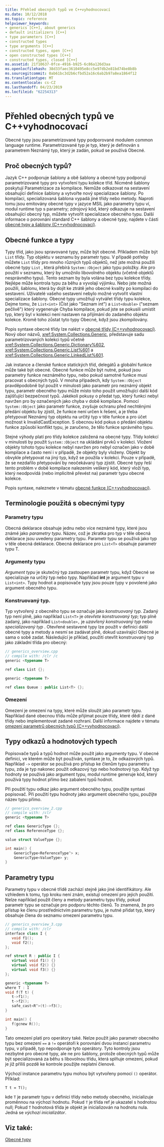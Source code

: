 ```yaml
---
title: Přehled obecných typů ve C++vyhodnocovací
ms.date: 10/12/2018
ms.topic: reference
helpviewer_keywords:
- generics [C++], about generics
- default initializers [C++]
- type parameters [C++]
- constructed types
- type arguments [C++]
- constructed types, open [C++]
- open constructed types [C++]
- constructed types, closed [C++]
ms.assetid: 21f10637-0fce-4916-b925-6c86a126d3aa
ms.openlocfilehash: 38d33faec3610495e8cc5e97db2e81bd74be8b8b
ms.sourcegitcommit: 0ab61bc3d2b6cfbd52a16c6ab2b97a8ea1864f12
ms.translationtype: MT
ms.contentlocale: cs-CZ
ms.lasthandoff: 04/23/2019
ms.locfileid: "62254313"
---
```

# <a name="overview-of-generics-in-ccli"></a>Přehled obecných typů ve C++vyhodnocovací

Obecné typy jsou parametrizované typy podporované modulem common language runtime. Parametrizované typ je typ, který je definován s parametrem Neznámý typ, který je zadán, pokud se používá Obecné.

## <a name="why-generics"></a>Proč obecných typů?

Jazyk C++ podporuje šablony a obě šablony a obecné typy podporují parametrizované typy pro vytvoření typu kolekce tříd. Nicméně šablony poskytují Parametrizace za kompilace. Nemůže odkazovat na sestavení obsahující definice šablony a vytvořte nový specializace šablony. Po kompilaci, specializovaná šablona vypadá jiné třídy nebo metody. Naproti tomu jsou emitovány obecné typy v jazyce MSIL jako parametry typu ví, modul runtime typ s parametry; zdrojový kód, který odkazuje na sestavení obsahující obecný typ, můžete vytvořit specializace obecného typu. Další informace o porovnání standard C++ šablony a obecné typy, najdete v části [obecné typy a šablony (C++vyhodnocovací)](generics-and-templates-visual-cpp.md).

## <a name="generic-functions-and-types"></a>Obecné funkce a typy

Typy tříd, jako jsou spravované typy, může být obecné. Příkladem může být `List` třídy. Typ objektu v seznamu by parametr typu. V případě potřeby můžete `List` třídy pro mnoho různých typů objektů, než jste možná použili obecné typy `List` , která přebírá `System::Object` jako typu položky. Ale pro použití v seznamu, který by umožnilo libovolného objektu (včetně objektů nesprávného typu). Tento seznam by byla volána bez typu kolekce třídy. Nejlépe může kontrola typu za běhu a vyvolají výjimku. Nebo jste možná použili, šablonu, která by dojít ke ztrátě jeho obecné kvality po kompilaci do sestavení. Uživatelé vašeho sestavení nebylo možné vytvořit vlastní specializace šablony. Obecné typy umožňují vytvářet třídy typu kolekce, Dejme tomu, že `List<int>` (Číst jako "Seznam int") a `List<double>` ("seznam pečlivě") který vygeneruje Chyba kompilace, pokud jste se pokusili umístit typ, který byl v kolekci není nastaven na přijímání do zadaného objektu kolekce. Kromě toho zůstat tyto typy Obecné, když jsou zkompilovány.

Popis syntaxe obecné třídy lze nalézt v [obecné třídy (C++vyhodnocovací)](generic-classes-cpp-cli.md). Nový obor názvů, <xref:System.Collections.Generic>, představuje sadu parametrizovaných kolekci typů včetně <xref:System.Collections.Generic.Dictionary%602>, <xref:System.Collections.Generic.List%601> a <xref:System.Collections.Generic.LinkedList%601>.

Jak instance a členské funkce statických tříd, delegátů a globální funkce může také být obecné. Obecné funkce může být nutné, pokud jsou parametry funkce neznámého typu, nebo pokud samotné funkce musí pracovat s obecných typů. V mnoha případech, kdy `System::Object` pravděpodobně byl použit v minulosti jako parametr pro neznámý objekt typu, parametr obecného typu může místo toho použít umožňující další kód zajišťující bezpečnost typů. Jakékoli pokusy o předat typ, který funkci nebyl navržen pro by označených jako chyba v době kompilace. Pomocí `System::Object` jako parametr funkce, zvyšuje ochranu před nechtěnými předání objektu by zjistil, že funkce není určen k řešení, a je třeba přetypovat Neznámý typ objektu na určitý typ v těle funkce a pro účet možnost k InvalidCastException. S obecnou kód pokus o předání objektu funkce způsobí konflikt typu, je zaručeno, že tělo funkce správného typu.

Stejné výhody platí pro třídy kolekce založená na obecné typy. Třídy kolekcí v minulosti by použít `System::Object` na ukládání prvků v kolekci. Vložení objekty tohoto typu kolekce nebyl navržen pro nebyl označen jako v době kompilace a často není i v případě, že objekty byly vloženy. Objekt by obvykle přetypovat na jiný typ, když se použila v kolekci. Pouze v případě, že se nezdařilo přetypování by neočekávaný typ zjistit. Obecné typy řeší tento problém v době kompilace nalezením veškerý kód, který vloží typ, který neodpovídá (nebo implicitně převést na) parametr typu obecné kolekce.

Popis syntaxe, naleznete v tématu [obecné funkce (C++vyhodnocovací)](generic-functions-cpp-cli.md).

## <a name="terminology-used-with-generics"></a>Terminologie použitá s obecnými typy

### <a name="type-parameters"></a>Parametry typu

Obecná deklarace obsahuje jednu nebo více neznámé typy, které jsou známé jako *parametry typu*. Název, což je zkratka pro typ v těle obecná deklarace jsou uvedeny parametry typu. Parametr typu se používá jako typ v těle obecná deklarace. Obecná deklarace pro `List<T>` obsahuje parametr typu T.

### <a name="type-arguments"></a>Argumenty typu

*Argument typu* je skutečný typ zastoupen parametr typu, když Obecné se specializuje na určitý typ nebo typy. Například **int** je argument typu v `List<int>`. Typy hodnot a popisovače typy jsou pouze typy v povolené jako argument obecného typu.

### <a name="constructed-type"></a>Konstruovaný typ.

Typ vytvořený z obecného typu se označuje jako *konstruovaný typ*. Zadaný typ není plně, jako například `List<T>` je *otevřete konstruovaný typ*; typ plně zadaný, jako například `List<double>,` je *uzavřený konstruovaný typ* nebo *specializovaný typ* . Otevřené sestavené typy lze použít v definici další obecné typy a metody a nesmí se zadávat plně, dokud uzavírající Obecné je sama o sobě zadat. Následující je příklad, použití otevřít konstruovaný typ jako základní třída pro obecný:

```cpp
// generics_overview.cpp
// compile with: /clr /c
generic <typename T>

ref class List {};

generic <typename T>

ref class Queue : public List<T> {};
```

### <a name="constraint"></a>Omezení

Omezení je omezení na typy, které může sloužit jako parametr typu. Například dané obecnou třídu může přijímat pouze třídy, které dědí z dané třídy nebo implementovat zadané rozhraní. Další informace najdete v tématu [omezení parametrů obecných typů (C++vyhodnocovací)](constraints-on-generic-type-parameters-cpp-cli.md).

## <a name="reference-types-and-value-types"></a>Typy odkazů a hodnotových typech

Popisovače typů a typů hodnot může použít jako argumenty typu. V obecné definici, ve kterém může být používán, syntaxe je to, že odkazových typů. Například `->` operátor se používá pro přístup ke členům typu parametru typu, zda je typ nakonec použít odkazový typ nebo hodnotový typ. Když typ hodnoty se používá jako argument typu, modul runtime generuje kód, který používá typy hodnot přímo bez zabalení typů hodnot.

Při použití typu odkaz jako argument obecného typu, použijte syntaxi popisovač. Při použití typu hodnoty jako argument obecného typu, použijte název typu přímo.

```cpp
// generics_overview_2.cpp
// compile with: /clr
generic <typename T>

ref class GenericType {};
ref class ReferenceType {};

value struct ValueType {};

int main() {
    GenericType<ReferenceType^> x;
    GenericType<ValueType> y;
}
```

## <a name="type-parameters"></a>Parametry typu

Parametry typu v obecné třídě zachází stejně jako jiné identifikátory. Ale vzhledem k tomu, typ kroku není znám, existují omezení pro jejich použití. Nelze například použít členy a metody parametru typu třídy, pokud parametr typu se označuje pro podporu těchto členů. To znamená, že pro přístup ke členu prostřednictvím parametru typu, je nutné přidat typ, který obsahuje člena do seznamu omezení parametru typu.

```cpp
// generics_overview_3.cpp
// compile with: /clr
interface class I {
   void f1();
   void f2();
};

ref struct R : public I {
   virtual void f1() {}
   virtual void f2() {}
   virtual void f3() {}
};

generic <typename T>
where T : I
void f(T t) {
   t->f1();
   t->f2();
   safe_cast<R^>(t)->f3();
}

int main() {
   f(gcnew R());
}
```

Tato omezení platí pro operátory také. Nelze použít jako parametr obecného typu bez omezení `==` a `!=` operátoři k porovnání dvou instancí parametru typu, v případě, typ nepodporuje tyto operátory. Tyto kontroly jsou nezbytné pro obecné typy, ale ne pro šablony, protože obecných typů může být specializovaná za běhu s libovolnou třídu, která splňuje omezení, pokud je již příliš pozdě ke kontrole použijte neplatní členové.

Výchozí instance parametru typu mohou být vytvořeny pomocí `()` operátor. Příklad:

`T t = T();`

kde `T` je parametr typu v definici třídy nebo metody obecného, inicializuje proměnnou na výchozí hodnotu. Pokud `T` je třída ref je ukazatel s hodnotou null; Pokud `T` hodnotová třída je objekt je inicializován na hodnotu nula. Jedná se *výchozí inicializátor*.

## <a name="see-also"></a>Viz také:

[Obecné typy](generics-cpp-component-extensions.md)